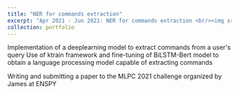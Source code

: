 ```yaml
---
title: "NER for commands extraction"
excerpt: "Apr 2021 - Jun 2021: NER for commands extraction <br/><img src='/images/ner_model.png'>"
collection: portfolio
---
```

Implementation of a deeplearning model to extract commands from a user's query
Use of ktrain framework and fine-tuning of BiLSTM-Bert model to obtain a language processing model capable of extracting commands


Writing and submitting a paper to the MLPC 2021 challenge organized by James at ENSPY
